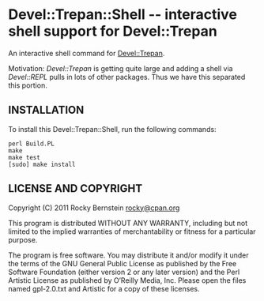 Devel::Trepan::Shell -- interactive shell support for Devel::Trepan 
==================================================================

An interactive shell command for [Devel::Trepan](https://github.com/rocky/Perl-Devel-Trepan/wiki).

Motivation: _Devel::Trepan_ is getting quite large and adding a shell
via _Devel::REPL_ pulls in lots of other packages. Thus we have this
separated this portion.

INSTALLATION
------------

To install this Devel::Trepan::Shell, run the following commands:

	perl Build.PL
	make
	make test
	[sudo] make install

LICENSE AND COPYRIGHT
---------------------

Copyright (C) 2011 Rocky Bernstein <rocky@cpan.org>

This program is distributed WITHOUT ANY WARRANTY, including but not
limited to the implied warranties of merchantability or fitness for a
particular purpose.

The program is free software. You may distribute it and/or modify it
under the terms of the GNU General Public License as published by the
Free Software Foundation (either version 2 or any later version) and
the Perl Artistic License as published by O’Reilly Media, Inc. Please
open the files named gpl-2.0.txt and Artistic for a copy of these
licenses.

